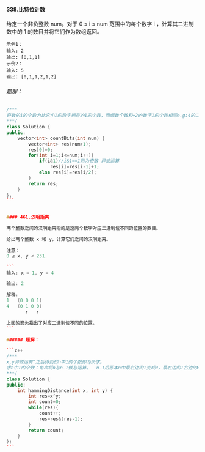 #### 338.比特位计数

给定一个非负整数 num。对于 0 ≤ i ≤ num 范围中的每个数字 i ，计算其二进制数中的 1 的数目并将它们作为数组返回。

```
示例1：
输入: 2
输出: [0,1,1]
示例2：
输入: 5
输出: [0,1,1,2,1,2]
```

###### 题解：

````c++
/***
奇数的1的个数为比它小1的数字拥有的1的个数，而偶数个数和÷2的数字1的个数相同e.g:4的二进制为100，和2的二进制10的1个数相同。
***/
class Solution {
public:
    vector<int> countBits(int num) {
        vector<int> res(num+1);
        res[0]=0;
        for(int i=1;i<=num;i++){
            if(i&1)//i&1==1则为奇数 异或运算
                res[i]=res[i-1]+1;
            else res[i]=res[i/2];
        }
        return res;
    }
};
```


#### 461.汉明距离

两个整数之间的汉明距离指的是这两个数字对应二进制位不同的位置的数目。

给出两个整数 x 和 y，计算它们之间的汉明距离。

注意：
0 ≤ x, y < 231.

```
输入: x = 1, y = 4

输出: 2

解释:
1   (0 0 0 1)
4   (0 1 0 0)
       ↑   ↑

上面的箭头指出了对应二进制位不同的位置。
```

###### 题解：

```c++
/***
x,y异或运算^之后得到的n中1的个数即为所求。
求n中1的个数：每次将n与n-1做与运算。  n-1后原本n中最右边的1变成0，最右边的1右边的0全部变成1，而其他位不变，所以做与运算之后会消除最右边的1。
***/
class Solution {
public:
    int hammingDistance(int x, int y) {
        int res=x^y;
        int count=0;
        while(res){
            count++;
            res=res&(res-1);
        }
        return count;
    }
};
```
